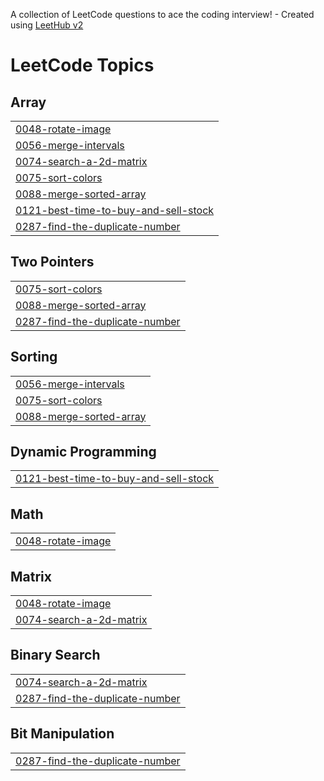 A collection of LeetCode questions to ace the coding interview! - Created using [LeetHub v2](https://github.com/arunbhardwaj/LeetHub-2.0)
<!---LeetCode Topics Start-->
# LeetCode Topics
## Array
|  |
| ------- |
| [0048-rotate-image](https://github.com/Sreejita2023/leetcodeQues/tree/master/0048-rotate-image) |
| [0056-merge-intervals](https://github.com/Sreejita2023/leetcodeQues/tree/master/0056-merge-intervals) |
| [0074-search-a-2d-matrix](https://github.com/Sreejita2023/leetcodeQues/tree/master/0074-search-a-2d-matrix) |
| [0075-sort-colors](https://github.com/Sreejita2023/leetcodeQues/tree/master/0075-sort-colors) |
| [0088-merge-sorted-array](https://github.com/Sreejita2023/leetcodeQues/tree/master/0088-merge-sorted-array) |
| [0121-best-time-to-buy-and-sell-stock](https://github.com/Sreejita2023/leetcodeQues/tree/master/0121-best-time-to-buy-and-sell-stock) |
| [0287-find-the-duplicate-number](https://github.com/Sreejita2023/leetcodeQues/tree/master/0287-find-the-duplicate-number) |
## Two Pointers
|  |
| ------- |
| [0075-sort-colors](https://github.com/Sreejita2023/leetcodeQues/tree/master/0075-sort-colors) |
| [0088-merge-sorted-array](https://github.com/Sreejita2023/leetcodeQues/tree/master/0088-merge-sorted-array) |
| [0287-find-the-duplicate-number](https://github.com/Sreejita2023/leetcodeQues/tree/master/0287-find-the-duplicate-number) |
## Sorting
|  |
| ------- |
| [0056-merge-intervals](https://github.com/Sreejita2023/leetcodeQues/tree/master/0056-merge-intervals) |
| [0075-sort-colors](https://github.com/Sreejita2023/leetcodeQues/tree/master/0075-sort-colors) |
| [0088-merge-sorted-array](https://github.com/Sreejita2023/leetcodeQues/tree/master/0088-merge-sorted-array) |
## Dynamic Programming
|  |
| ------- |
| [0121-best-time-to-buy-and-sell-stock](https://github.com/Sreejita2023/leetcodeQues/tree/master/0121-best-time-to-buy-and-sell-stock) |
## Math
|  |
| ------- |
| [0048-rotate-image](https://github.com/Sreejita2023/leetcodeQues/tree/master/0048-rotate-image) |
## Matrix
|  |
| ------- |
| [0048-rotate-image](https://github.com/Sreejita2023/leetcodeQues/tree/master/0048-rotate-image) |
| [0074-search-a-2d-matrix](https://github.com/Sreejita2023/leetcodeQues/tree/master/0074-search-a-2d-matrix) |
## Binary Search
|  |
| ------- |
| [0074-search-a-2d-matrix](https://github.com/Sreejita2023/leetcodeQues/tree/master/0074-search-a-2d-matrix) |
| [0287-find-the-duplicate-number](https://github.com/Sreejita2023/leetcodeQues/tree/master/0287-find-the-duplicate-number) |
## Bit Manipulation
|  |
| ------- |
| [0287-find-the-duplicate-number](https://github.com/Sreejita2023/leetcodeQues/tree/master/0287-find-the-duplicate-number) |
<!---LeetCode Topics End-->